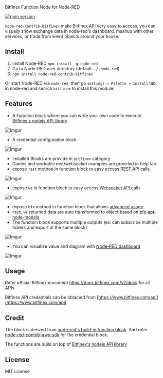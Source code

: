 Bitfinex Function Node for Node-RED

[![npm version](https://img.shields.io/npm/v/node-red-contrib-bitfinex.svg)](https://www.npmjs.com/package/node-red-contrib-bitfinex)

`node-red-contrib-bitfinex` make Bitfinex API very easy to access, you can visually show exchange data in node-red's dashboard, mashup with other services, or trade from weird objects around your house.

## Install

1. Install Node-RED `npm install -g node-red`
2. Go to Node-RED user directory (default: `~/.node-red`)
3. `npm install node-red-contrib-bitfinex`

Or start Node-RED via `node-red`, then go `settings > Palette > Install` tab in node-red and search `bitfinex` to install this module.

## Features

- A Function block where you can write your own code to execute [Bitfinex's nodejs API library](https://github.com/bitfinexcom/bitfinex-api-node)

![Imgur](https://i.imgur.com/BDWezQx.png)

- A credential configuration block

![Imgur](https://i.imgur.com/0eVeu4I.png)

- Installed Blocks are provide in `bitfinex` category
- Guides and workable rest/websocket examples are provided in help tab
- expose `rest` method in function block to easy access [REST API](https://github.com/bitfinexcom/bitfinex-api-node/tree/master/examples/rest2) calls.

![Imgur](https://i.imgur.com/ivFAJWH.gif)

- expose `ws` in function block to easy access [Websocket API](https://github.com/bitfinexcom/bitfinex-api-node/tree/master/examples/ws2) calls

![Imgur](https://i.imgur.com/ecJV6Io.gif)

- expose `bfx` method in function block that allows [advanced usage](https://github.com/bitfinexcom/bitfinex-api-node/blob/master/examples/bfx.js).
- `rest`, `ws` returned data are auto transformed to object based on [bfx-api-node-models](https://github.com/bitfinexcom/bfx-api-node-models)
- The functoin block supports multiple outputs (ex: can subscribe multiple tickers and export at the same block)

![Imgur](https://i.imgur.com/MLS7sCq.gif)

- You can visualize value and diagram with [Node-RED dashboard](https://flows.nodered.org/node/node-red-dashboard)

![Imgur](https://i.imgur.com/mow1AUX.gif)

## Usage

Refer official Bitfinex document https://docs.bitfinex.com/v2/docs for all APIs.

Bitfinex API credentials can be obtained from [https://www.bitfinex.com/api](https://www.bitfinex.com/api)

## Credit

The block is derived from [node-red's build-in function block](https://github.com/node-red/node-red/blob/master/nodes/core/core/80-function.js). And refer [node-red-contrib-aws-sdk](https://github.com/cuongquay/node-red-contrib-aws-sdk) for the credential block.

The functions are build on top of [Bitfinex's nodejs API library](https://github.com/bitfinexcom/bitfinex-api-node)

## License

MIT License
